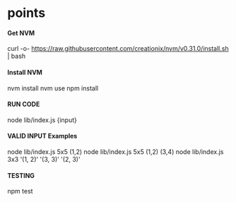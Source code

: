 # points

#### Get NVM
curl -o- https://raw.githubusercontent.com/creationix/nvm/v0.31.0/install.sh | bash

#### Install NVM
nvm install
nvm use
npm install

#### RUN CODE
node lib/index.js {input}

#### VALID INPUT Examples
node lib/index.js 5x5 (1,2)
node lib/index.js 5x5 (1,2) (3,4)
node lib/index.js 3x3 '(1, 2)' '(3, 3)' '(2, 3)'




#### TESTING
npm test